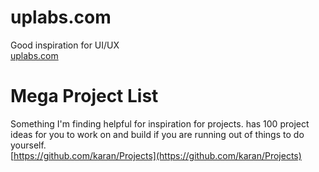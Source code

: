 # uplabs.com
Good inspiration for UI/UX  
[uplabs.com](uplabs.com)

# Mega Project List
Something I'm finding helpful for inspiration for projects.
has 100 project ideas for you to work on and build if you are running out of things to do yourself.  
[https://github.com/karan/Projects](https://github.com/karan/Projects)

